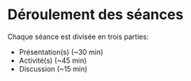 # Déroulement des séances

Chaque séance est divisée en trois parties:

- Présentation(s) (~30 min)
- Activité(s) (~45 min)
- Discussion (~15 min)
